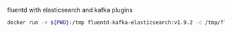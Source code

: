 fluentd with elasticsearch and kafka plugins



```bash
docker run -v ${PWD}:/tmp fluentd-kafka-elasticsearch:v1.9.2 -c /tmp/fluent.conf --dry-run
```
